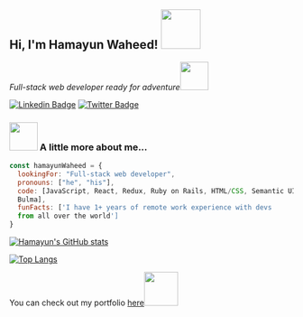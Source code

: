 
<h2> Hi, I'm Hamayun Waheed! <img src="https://media.giphy.com/media/26Fxy3Iz1ari8oytO/giphy.gif" width="70"></h2>
<p><em>Full-stack web developer ready for adventure</em><img src="https://media.giphy.com/media/XGma2iRIHTKkwqRkFl/giphy.gif" width="50"></p>

[![Linkedin Badge](https://img.shields.io/badge/-LinkedIn-blue)](https://www.linkedin.com/in/hamayun-waheed/)
[![Twitter Badge](https://img.shields.io/badge/-@hamayun_waheed_-1ca0f1?style=flat-square&labelColor=1ca0f1&logo=twitter&logoColor=white&link=https://twitter.com/miss_elliev)](https://twitter.com/hamayun_waheed)

### <img src="https://media.giphy.com/media/kbVuid1Ak3uEHJUMVO/giphy.gif" width="50"> A little more about me...  

```javascript
const hamayunWaheed = {
  lookingFor: "Full-stack web developer",
  pronouns: ["he", "his"],
  code: [JavaScript, React, Redux, Ruby on Rails, HTML/CSS, Semantic UI, Bootstrap, 
  Bulma],
  funFacts: ['I have 1+ years of remote work experience with devs 
  from all over the world']
}
```
[![Hamayun's GitHub stats](https://github-readme-stats.vercel.app/api?username=hamayun-cpu&count_private=true&show_icons=true&theme=dark)](https://github.com/anuraghazra/github-readme-stats)

[![Top Langs](https://github-readme-stats.vercel.app/api/top-langs/?username=hamayun-cpu&layout=compact&theme=dark)](https://github.com/anuraghazra/github-readme-stats)

<p>You can check out my portfolio <a href="https://hamayun-cpu.github.io/Portfolio/">here</a><img src="https://media.giphy.com/media/cKPse5DZaptID3YAMK/giphy.gif" width="60"></p>
